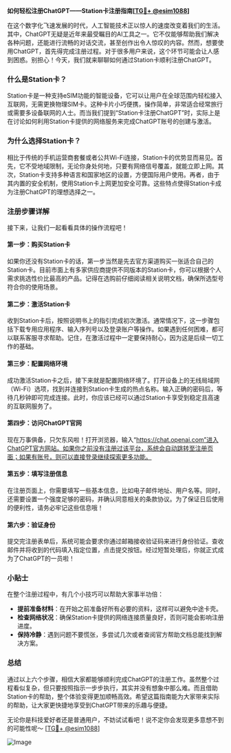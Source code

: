**如何轻松注册ChatGPT——Station卡注册指南[[TG💪+ @esim1088](https://t.me/s/esim1088)]**

在这个数字化飞速发展的时代，人工智能技术正以惊人的速度改变着我们的生活。其中，ChatGPT无疑是近年来最受瞩目的AI工具之一。它不仅能够帮助我们解决各种问题，还能进行流畅的对话交流，甚至创作出令人惊叹的内容。然而，想要使用ChatGPT，首先得完成注册过程。对于很多用户来说，这个环节可能会让人感到困惑。别担心！今天，我们就来聊聊如何通过Station卡顺利注册ChatGPT。

### 什么是Station卡？

Station卡是一种支持eSIM功能的智能设备，它可以让用户在全球范围内轻松接入互联网，无需更换物理SIM卡。这种卡片小巧便携，操作简单，非常适合经常旅行或需要多设备联网的人士。而当我们提到“Station卡注册ChatGPT”时，实际上是在讨论如何利用Station卡提供的网络服务来完成ChatGPT账号的创建与激活。

### 为什么选择Station卡？

相比于传统的手机运营商套餐或者公共Wi-Fi连接，Station卡的优势显而易见。首先，它不受地域限制，无论你身处何地，只要有网络信号覆盖，就能立即上网。其次，Station卡支持多种语言和国家地区的设置，方便国际用户使用。再者，由于其内置的安全机制，使用Station卡上网更加安全可靠。这些特点使得Station卡成为注册ChatGPT的理想选择之一。

### 注册步骤详解

接下来，让我们一起看看具体的操作流程吧！

#### 第一步：购买Station卡

如果你还没有Station卡的话，第一步当然是先去官方渠道购买一张适合自己的Station卡。目前市面上有多家供应商提供不同版本的Station卡，你可以根据个人需求挑选性价比最高的产品。记得在选购前仔细阅读相关说明文档，确保所选型号符合你的使用场景。

#### 第二步：激活Station卡

收到Station卡后，按照说明书上的指引完成初次激活。通常情况下，这一步骤包括下载专用应用程序、输入序列号以及登录账户等操作。如果遇到任何困难，都可以联系客服寻求帮助。记住，在激活过程中一定要保持耐心，因为这是后续一切工作的基础。

#### 第三步：配置网络环境

成功激活Station卡之后，接下来就是配置网络环境了。打开设备上的无线局域网（Wi-Fi）选项，找到并连接到Station卡生成的热点名称。输入正确的密码后，等待几秒钟即可完成连接。此时，你应该已经可以通过Station卡享受到稳定且高速的互联网服务了。

#### 第四步：访问ChatGPT官网

现在万事俱备，只欠东风啦！打开浏览器，输入“https://chat.openai.com”进入ChatGPT官方网站。如果你之前没有注册过该平台，系统会自动跳转至注册页面；如果有账号，则可以直接登录继续探索更多功能。

#### 第五步：填写注册信息

在注册页面上，你需要填写一些基本信息，比如电子邮件地址、用户名等。同时，还需要设置一个强度足够的密码，并确认同意相关的条款协议。为了保证日后使用的便利性，请务必牢记这些信息哦！

#### 第六步：验证身份

提交完注册表单后，系统可能会要求你通过邮箱接收验证码来进行身份验证。查收邮件并将收到的代码填入指定位置，点击提交按钮。经过短暂处理后，你就正式成为了ChatGPT的一员啦！

### 小贴士

在整个注册过程中，有几个小技巧可以帮助大家事半功倍：

- **提前准备材料**：在开始之前准备好所有必要的资料，这样可以避免中途卡壳。
- **检查网络状况**：确保Station卡提供的网络连接质量良好，否则可能会影响注册进度。
- **保持冷静**：遇到问题不要慌张，多尝试几次或者查阅官方帮助文档总能找到解决方案。

### 总结

通过以上六个步骤，相信大家都能够顺利完成ChatGPT的注册工作。虽然整个过程看似复杂，但只要按照指示一步步执行，其实并没有想象中那么难。而且借助Station卡的帮助，整个体验变得更加顺畅高效。希望这篇指南能为大家带来实际的帮助，让大家更快捷地享受到ChatGPT带来的乐趣与便捷。

无论你是科技爱好者还是普通用户，不妨试试看吧！说不定你会发现更多意想不到的可能性呢～ [[TG💪+ @esim1088](https://t.me/s/esim1088)] 

![Image](https://i.postimg.cc/4NQfJmqS/Snipaste-2025-05-13-00-14-12.png)